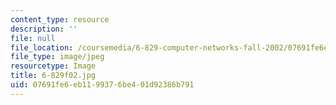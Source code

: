 ```yaml
---
content_type: resource
description: ''
file: null
file_location: /coursemedia/6-829-computer-networks-fall-2002/07691fe6eb1199376be401d92386b791_6-829f02.jpg
file_type: image/jpeg
resourcetype: Image
title: 6-829f02.jpg
uid: 07691fe6-eb11-9937-6be4-01d92386b791
---
```

